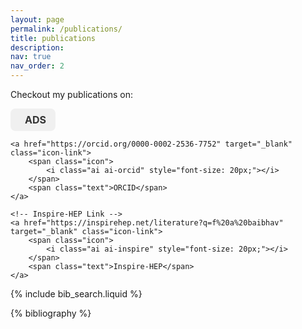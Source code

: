 ```yaml
---
layout: page
permalink: /publications/
title: publications
description: 
nav: true
nav_order: 2
---
```


<!-- _pages/publications.md -->

<!-- Bibsearch Feature -->



<!-- Ensure Font Awesome and/or Academicons are included in your project -->
<link href="https://cdnjs.cloudflare.com/ajax/libs/font-awesome/6.0.0-beta3/css/all.min.css" rel="stylesheet">
<link href="https://cdnjs.cloudflare.com/ajax/libs/academicons/1.8.6/css/academicons.min.css" rel="stylesheet">

<!-- Fancy Links Section -->
<p>Checkout my publications on:</p>

<p style="display: flex; gap: 15px;">
    <a href="https://ui.adsabs.harvard.edu/public-libraries/GSi9KwB6TamcOuJGuVaDpw" target="_blank" class="icon-link">
        <span class="icon">
            <i class="ai ai-ads" style="font-size: 20px;"></i>
        </span>
        <span class="text">ADS</span>
    </a>

    <a href="https://orcid.org/0000-0002-2536-7752" target="_blank" class="icon-link">
        <span class="icon">
            <i class="ai ai-orcid" style="font-size: 20px;"></i>
        </span>
        <span class="text">ORCID</span>
    </a>

    <!-- Inspire-HEP Link -->
    <a href="https://inspirehep.net/literature?q=f%20a%20baibhav" target="_blank" class="icon-link">
        <span class="icon">
            <i class="ai ai-inspire" style="font-size: 20px;"></i>
        </span>
        <span class="text">Inspire-HEP</span>
    </a>
</p>

<!-- Inline CSS for Fancy Link Styling -->
<style>
    /* Styling for Icon Links */
    .icon-link {
        display: flex;
        align-items: center;
        gap: 8px;
        padding: 8px 15px;
        background-color: #f0f0f0;
        color: #333;
        text-decoration: none;
        border-radius: 8px;
        transition: background-color 0.3s ease, color 0.3s ease;
        font-weight: bold;
    }

    /* Hover Effect */
    .icon-link:hover {
        background-color: #007bff;
        color: #fff;
    }

    /* Icon Spacing and Sizing */
    .icon {
        display: inline-block;
    }
    
    .text {
        font-size: 16px;
    }
</style>





{% include bib_search.liquid %}
<div class="publications">

{% bibliography %}

</div>
